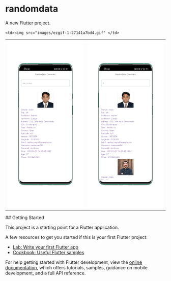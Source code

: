 # randomdata

A new Flutter project.
<table>
  <tr>
  </tr>
  <tr>
    <td><img src="images/1676259363327_100.PNG" </td>
    <td><img src="images/1676259359320_100.PNG" </td>
  </tr>
  <tr>
  
    <td><img src="images/ezgif-1-27141a7bd4.gif" </td>
    
  </tr>
 </table>
## Getting Started

This project is a starting point for a Flutter application.

A few resources to get you started if this is your first Flutter project:

- [Lab: Write your first Flutter app](https://docs.flutter.dev/get-started/codelab)
- [Cookbook: Useful Flutter samples](https://docs.flutter.dev/cookbook)

For help getting started with Flutter development, view the
[online documentation](https://docs.flutter.dev/), which offers tutorials,
samples, guidance on mobile development, and a full API reference.
